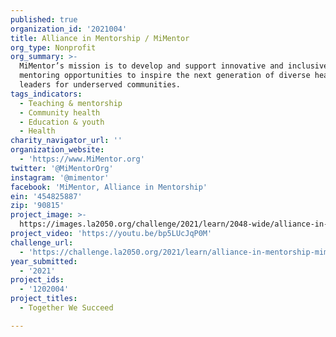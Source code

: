```yaml
---
published: true
organization_id: '2021004'
title: Alliance in Mentorship / MiMentor
org_type: Nonprofit
org_summary: >-
  MiMentor’s mission is to develop and support innovative and inclusive
  mentoring opportunities to inspire the next generation of diverse healthcare
  leaders for underserved communities.
tags_indicators:
  - Teaching & mentorship
  - Community health
  - Education & youth
  - Health
charity_navigator_url: ''
organization_website:
  - 'https://www.MiMentor.org'
twitter: '@MiMentorOrg'
instagram: '@mimentor'
facebook: 'MiMentor, Alliance in Mentorship'
ein: '454825887'
zip: '90815'
project_image: >-
  https://images.la2050.org/challenge/2021/learn/2048-wide/alliance-in-mentorship-mimentor.jpg
project_video: 'https://youtu.be/bp5LUcJqP0M'
challenge_url:
  - 'https://challenge.la2050.org/2021/learn/alliance-in-mentorship-mimentor/'
year_submitted:
  - '2021'
project_ids:
  - '1202004'
project_titles:
  - Together We Succeed

---
```

